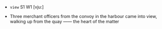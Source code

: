 - `view` S1 W1 [vju:]



- Three merchant officers from the convoy in the harbour came into view, walking up from the quay —— the heart of the matter